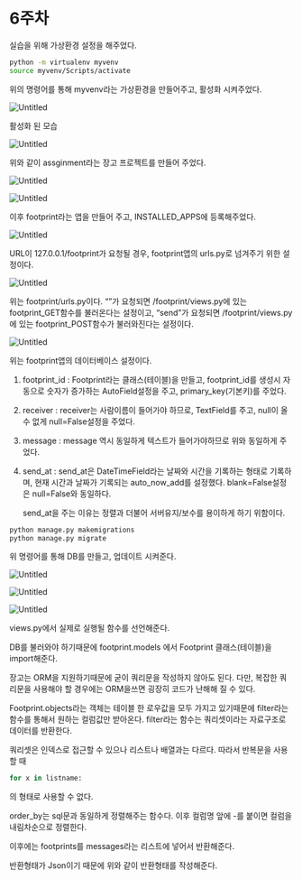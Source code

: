 # 6주차

실습을 위해 가상환경 설정을 해주었다.

```bash
python -m virtualenv myvenv
source myvenv/Scripts/activate
```

위의 명령어를 통해 myvenv라는 가상환경을 만들어주고, 활성화 시켜주었다.

![Untitled](6%E1%84%8C%E1%85%AE%E1%84%8E%E1%85%A1%201facdae4395d4d86842f08108d53212b/Untitled.png)

활성화 된 모습

![Untitled](6%E1%84%8C%E1%85%AE%E1%84%8E%E1%85%A1%201facdae4395d4d86842f08108d53212b/Untitled%201.png)

위와 같이 assginment라는 장고 프로젝트를 만들어 주었다.

![Untitled](6%E1%84%8C%E1%85%AE%E1%84%8E%E1%85%A1%201facdae4395d4d86842f08108d53212b/Untitled%202.png)

![Untitled](6%E1%84%8C%E1%85%AE%E1%84%8E%E1%85%A1%201facdae4395d4d86842f08108d53212b/Untitled%203.png)

이후 footprint라는 앱을 만들어 주고, INSTALLED_APPS에 등록해주었다.

![Untitled](6%E1%84%8C%E1%85%AE%E1%84%8E%E1%85%A1%201facdae4395d4d86842f08108d53212b/Untitled%204.png)

URL이 127.0.0.1/footprint가 요청될 경우, footprint앱의 urls.py로 넘겨주기 위한 설정이다.

![Untitled](6%E1%84%8C%E1%85%AE%E1%84%8E%E1%85%A1%201facdae4395d4d86842f08108d53212b/Untitled%205.png)

위는 footprint/urls.py이다. “”가 요청되면 /footprint/views.py에 있는 footprint_GET함수를 불러온다는 설정이고, “send”가 요청되면 /footprint/views.py에 있는 footprint_POST함수가 불러와진다는 설정이다.

![Untitled](6%E1%84%8C%E1%85%AE%E1%84%8E%E1%85%A1%201facdae4395d4d86842f08108d53212b/Untitled%206.png)

위는 footprint앱의 데이터베이스 설정이다.

1. footprint_id : Footprint라는 클래스(테이블)을 만들고, footprint_id를 생성시 자동으로 숫자가 증가하는 AutoField설정을 주고, primary_key(기본키)를 주었다.
2. receiver : receiver는 사람이름이 들어가야 하므로, TextField를 주고, null이 올 수 없게 null=False설정을 주었다.
3. message : message 역시 동일하게 텍스트가 들어가야하므로 위와 동일하게 주었다.
4. send_at : send_at은 DateTimeField라는 날짜와 시간을 기록하는 형태로 기록하며, 현재 시간과 날짜가 기록되는 auto_now_add를 설정했다. blank=False설정은 null=False와 동일하다.
    
    send_at을 주는 이유는 정렬과 더불어 서버유지/보수를 용이하게 하기 위함이다.
    

```bash
python manage.py makemigrations
python manage.py migrate
```

위 명령어를 통해 DB를 만들고, 업데이트 시켜준다.

![Untitled](6%E1%84%8C%E1%85%AE%E1%84%8E%E1%85%A1%201facdae4395d4d86842f08108d53212b/Untitled%207.png)

![Untitled](6%E1%84%8C%E1%85%AE%E1%84%8E%E1%85%A1%201facdae4395d4d86842f08108d53212b/Untitled%208.png)

![Untitled](6%E1%84%8C%E1%85%AE%E1%84%8E%E1%85%A1%201facdae4395d4d86842f08108d53212b/Untitled%209.png)

views.py에서 실제로 실행될 함수를 선언해준다.

DB를 불러와야 하기때문에 footprint.models 에서 Footprint 클래스(테이블)을 import해준다.

장고는 ORM을 지원하기때문에 굳이 쿼리문을 작성하지 않아도 된다. 다만, 복잡한 쿼리문을 사용해야 할 경우에는 ORM을쓰면 굉장히 코드가 난해해 질 수 있다.

Footprint.objects라는 객체는 테이블 한 로우값을 모두 가지고 있기때문에 filter라는 함수를 통해서 원하는 컬럼값만 받아온다. filter라는 함수는 쿼리셋이라는 자료구조로 데이터를 반환한다.

쿼리셋은 인덱스로 접근할 수 있으나 리스트나 배열과는 다르다. 따라서 반복문을 사용할 때 

```bash
for x in listname:
```

의 형태로 사용할 수 없다.

order_by는 sql문과 동일하게 정렬해주는 함수다. 이후 컬럼명 앞에 -를 붙이면 컬럼을 내림차순으로 정렬한다. 

이후에는 footprints를 messages라는 리스트에 넣어서 반환해준다.

반환형태가 Json이기 때문에 위와 같이 반환형태를 작성해준다.